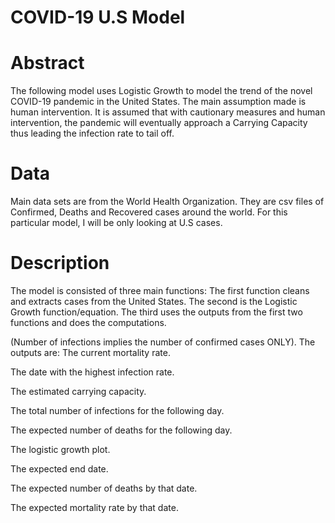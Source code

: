 # COVID-19 U.S Model

# Abstract
The following model uses Logistic Growth to model the trend of the novel COVID-19 pandemic in the United States. The main assumption made is human intervention. It is assumed that with cautionary measures and human intervention, the pandemic will eventually approach a Carrying Capacity thus leading the infection rate to tail off. 

# Data
Main data sets are from the World Health Organization. They are csv files of Confirmed, Deaths and Recovered cases around the world. For this particular model, I will be only looking at U.S cases.

# Description
The model is consisted of three main functions:
The first function cleans and extracts cases from the United States.
The second is the Logistic Growth function/equation.
The third uses the outputs from the first two functions and does the computations. 

(Number of infections implies the number of confirmed cases ONLY).
The outputs are:
The current mortality rate.

The date with the highest infection rate.

The estimated carrying capacity.

The total number of infections for the following day.

The expected number of deaths for the following day.

The logistic growth plot.

The expected end date.

The expected number of deaths by that date.

The expected mortality rate by that date.
